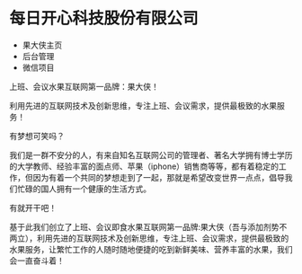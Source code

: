每日开心科技股份有限公司
========

* 果大侠主页
* 后台管理
* 微信项目

上班、会议水果互联网第一品牌：果大侠！

利用先进的互联网技术及创新思维，专注上班、会议需求，提供最极致的水果服务！

有梦想可笑吗？

我们是一群不安分的人，有来自知名互联网公司的管理者、著名大学拥有博士学历的大学教师、经验丰富的面点师、苹果（iphone）销售商等等，都有着稳定的工作，但因为有着一个共同的梦想走到了一起，那就是希望改变世界一点点，倡导我们忙碌的国人拥有一个健康的生活方式。

有就开干吧！

基于此我们创立了上班、会议即食水果互联网第一品牌:果大侠（吾与添加剂势不两立），利用先进的互联网技术及创新思维，专注上班、会议需求，提供最极致的水果服务，让繁忙工作的人随时随地便捷的吃到新鲜美味、营养丰富的水果，我们会一直奋斗着！
